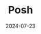 ---  
layout: startup_page  
title: "Posh"  
id: "posh.vip"  
permalink: "/poshposh.vip07232024/"  
website: "https://posh.vip/"  
funding_round: "Series A"  
funding_amount: "$22M"  
investors: "Goodwater Capital, FirstMark Capital, Companyon Ventures, Epic Ventures"  
about: "Posh is an event discovery and ticketing platform focusing on intimate gatherings of up to a few hundred people. The app, similar to TikTok, allows users to browse events and connect with friends attending, building social communities around shared experiences. Posh aims to increase event discovery and participation by leveraging social connections and personalized recommendations."  
markets: "Events, Ticketing, Social Networking, Social Networking Platforms"  
hq: "New York, New York, United States"  
founded_year: "2019"  
linkedin: "https://www.linkedin.com/company/poshgroupnyc"  
twitter: ""  
instagram: ""  
facebook: ""  
crunchbase: "https://www.crunchbase.com/organization/posh-0e4f"  
pitchbook: "https://pitchbook.com/profiles/company/277820-74"  

date_display: "23-Jul-2024"  
date: "2024-07-23"

# SEO Optimization  
meta_title: "Posh - Series A Funding ($22M)"  
meta_description: "Posh, Posh is an event discovery and ticketing platform focusing on intimate gatherings of up to a few hundred people. The app, similar to TikTok, allows us..."  
meta_keywords: "Posh, Events, Ticketing, Social Networking, Social Networking Platforms, Series A funding"  
canonical_url: "https://startup.projectstartups.com/poshposh.vip07232024/"  
---